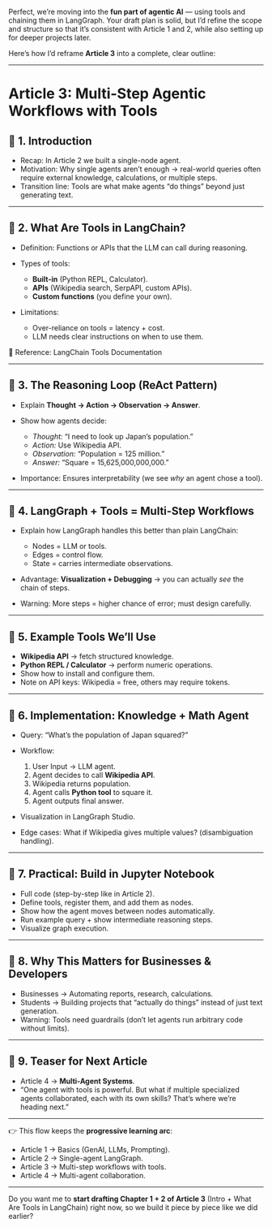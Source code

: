Perfect, we’re moving into the **fun part of agentic AI** — using tools and chaining them in LangGraph. Your draft plan is solid, but I’d refine the scope and structure so that it’s consistent with Article 1 and 2, while also setting up for deeper projects later.

Here’s how I’d reframe **Article 3** into a complete, clear outline:

---

# Article 3: Multi-Step Agentic Workflows with Tools

## 🔹 1. Introduction

* Recap: In Article 2 we built a single-node agent.
* Motivation: Why single agents aren’t enough → real-world queries often require external knowledge, calculations, or multiple steps.
* Transition line: Tools are what make agents “do things” beyond just generating text.

---

## 🔹 2. What Are Tools in LangChain?

* Definition: Functions or APIs that the LLM can call during reasoning.
* Types of tools:

  * **Built-in** (Python REPL, Calculator).
  * **APIs** (Wikipedia search, SerpAPI, custom APIs).
  * **Custom functions** (you define your own).
* Limitations:

  * Over-reliance on tools = latency + cost.
  * LLM needs clear instructions on when to use them.

📖 Reference: LangChain Tools Documentation

---

## 🔹 3. The Reasoning Loop (ReAct Pattern)

* Explain **Thought → Action → Observation → Answer**.
* Show how agents decide:

  * *Thought:* “I need to look up Japan’s population.”
  * *Action:* Use Wikipedia API.
  * *Observation:* “Population = 125 million.”
  * *Answer:* “Square = 15,625,000,000,000.”
* Importance: Ensures interpretability (we see *why* an agent chose a tool).

---

## 🔹 4. LangGraph + Tools = Multi-Step Workflows

* Explain how LangGraph handles this better than plain LangChain:

  * Nodes = LLM or tools.
  * Edges = control flow.
  * State = carries intermediate observations.
* Advantage: **Visualization + Debugging** → you can actually *see* the chain of steps.
* Warning: More steps = higher chance of error; must design carefully.

---

## 🔹 5. Example Tools We’ll Use

* **Wikipedia API** → fetch structured knowledge.
* **Python REPL / Calculator** → perform numeric operations.
* Show how to install and configure them.
* Note on API keys: Wikipedia = free, others may require tokens.

---

## 🔹 6. Implementation: Knowledge + Math Agent

* Query: “What’s the population of Japan squared?”
* Workflow:

  1. User Input → LLM agent.
  2. Agent decides to call **Wikipedia API**.
  3. Wikipedia returns population.
  4. Agent calls **Python tool** to square it.
  5. Agent outputs final answer.
* Visualization in LangGraph Studio.
* Edge cases: What if Wikipedia gives multiple values? (disambiguation handling).

---

## 🔹 7. Practical: Build in Jupyter Notebook

* Full code (step-by-step like in Article 2).
* Define tools, register them, and add them as nodes.
* Show how the agent moves between nodes automatically.
* Run example query + show intermediate reasoning steps.
* Visualize graph execution.

---

## 🔹 8. Why This Matters for Businesses & Developers

* Businesses → Automating reports, research, calculations.
* Students → Building projects that “actually do things” instead of just text generation.
* Warning: Tools need guardrails (don’t let agents run arbitrary code without limits).

---

## 🔹 9. Teaser for Next Article

* Article 4 → **Multi-Agent Systems**.
* “One agent with tools is powerful. But what if multiple specialized agents collaborated, each with its own skills? That’s where we’re heading next.”

---

👉 This flow keeps the **progressive learning arc**:

* Article 1 → Basics (GenAI, LLMs, Prompting).
* Article 2 → Single-agent LangGraph.
* Article 3 → Multi-step workflows with tools.
* Article 4 → Multi-agent collaboration.

---

Do you want me to **start drafting Chapter 1 + 2 of Article 3** (Intro + What Are Tools in LangChain) right now, so we build it piece by piece like we did earlier?

